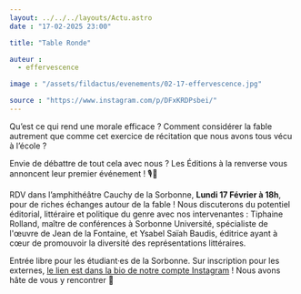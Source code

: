 ```yaml
---
layout: ../../../layouts/Actu.astro
date : "17-02-2025 23:00"

title: "Table Ronde"

auteur :
  - effervescence

image : "/assets/fildactus/evenements/02-17-effervescence.jpg"

source : "https://www.instagram.com/p/DFxKRDPsbei/"
---
```


Qu’est ce qui rend une morale efficace ? Comment considérer la fable autrement que comme cet exercice de récitation que nous avons tous vécu à l’école ?

Envie de débattre de tout cela avec nous ? Les Éditions à la renverse vous annoncent leur premier événement ! 🎙🦊

RDV dans l’amphithéâtre Cauchy de la Sorbonne, __Lundi 17 Février à 18h__, pour de riches échanges autour de la fable ! Nous discuterons du potentiel éditorial, littéraire et politique du genre avec nos intervenantes : Tiphaine Rolland, maître de conférences à Sorbonne Université, spécialiste de l'œuvre de Jean de la Fontaine, et Ysabel Saïah Baudis, éditrice ayant à cœur de promouvoir la diversité des représentations littéraires.

Entrée libre pour les étudiant·es de la Sorbonne. Sur inscription pour les externes, [le lien est dans la bio de notre compte Instagram](https://docs.google.com/forms/d/e/1FAIpQLSfjoU4-bbYa9xTa5FPqlQTDRK5fxAX3RuKDWK6olWdnKe8VJQ/viewform?usp=preview) ! Nous avons hâte de vous y rencontrer 🐯